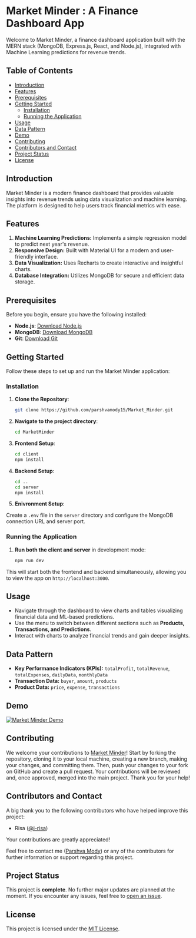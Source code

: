 # Market Minder : A Finance Dashboard App
Welcome to Market Minder, a finance dashboard application built with the MERN stack (MongoDB, Express.js, React, and Node.js), integrated with Machine Learning predictions for revenue trends.

## Table of Contents

- [Introduction](#introduction)
- [Features](#features)
- [Prerequisites](#prerequisites)
- [Getting Started](#getting-started)
  - [Installation](#installation)
  - [Running the Application](#running-the-application)
- [Usage](#usage)
- [Data Pattern](#data-pattern)
- [Demo](#demo)
- [Contributing](#contributing)
- [Contributors and Contact](#contributors-and-contact)
- [Project Status](#project-status)
- [License](#license)

## Introduction

Market Minder is a modern finance dashboard that provides valuable insights into revenue trends using data visualization and machine learning. The platform is designed to help users track financial metrics with ease.

## Features

1. **Machine Learning Predictions:** Implements a simple regression model to predict next year's revenue.
2. **Responsive Design:** Built with Material UI for a modern and user-friendly interface.
3. **Data Visualization:** Uses Recharts to create interactive and insightful charts.
4. **Database Integration:** Utilizes MongoDB for secure and efficient data storage.

## Prerequisites

Before you begin, ensure you have the following installed:

- **Node.js**: [Download Node.js](https://nodejs.org/)
- **MongoDB**: [Download MongoDB](https://www.mongodb.com/try/download/community)
- **Git**: [Download Git](https://git-scm.com/downloads)

## Getting Started

Follow these steps to set up and run the Market Minder application:

### Installation

1. **Clone the Repository**:
   ```bash
   git clone https://github.com/parshvamody15/Market_Minder.git
   
2. **Navigate to the project directory**:
    ```bash
    cd MarketMinder

3. **Frontend Setup**:
    
    ```bash
    cd client
    npm install

4. **Backend Setup**:
    ```bash
    cd ..
    cd server
    npm install

5. **Enivronment Setup**:

Create a `.env` file in the `server` directory and configure the MongoDB connection URL and server port.

### Running the Application

1. **Run both the client and server** in development mode:
     ```bash
     npm run dev

This will start both the frontend and backend simultaneously, allowing you to view the app on `http://localhost:3000`.

## Usage

- Navigate through the dashboard to view charts and tables visualizing financial data and ML-based predictions.
- Use the menu to switch between different sections such as **Products, Transactions, and Predictions**.
- Interact with charts to analyze financial trends and gain deeper insights.

## Data Pattern

- **Key Performance Indicators (KPIs):** `totalProfit`, `totalRevenue`, `totalExpenses`, `dailyData`, `monthlyData`
- **Transaction Data:** `buyer`, `amount`, `products`
- **Product Data:** `price`, `expense`, `transactions`

## Demo

[![Market Minder Demo](https://github.com/i-risa/MarketMinder/assets/90930340/c8d8928a-ec06-4a8e-ae8e-a76fb5d62ad7)](https://github.com/i-risa/MarketMinder)

## Contributing

We welcome your contributions to [Market Minder](https://github.com/parshvamody15/Market_Minder.git)! Start by forking the repository, cloning it to your local machine, creating a new branch, making your changes, and committing them. Then, push your changes to your fork on GitHub and create a pull request. Your contributions will be reviewed and, once approved, merged into the main project. Thank you for your help!

## Contributors and Contact

A big thank you to the following contributors who have helped improve this project:

- Risa ([@i-risa](https://github.com/i-risa))

Your contributions are greatly appreciated!

Feel free to contact me ([Parshva Mody](mailto:parshva.p.mody@gmail.com)) or any of the contributors for further information or support regarding this project.

## Project Status

This project is **complete**. No further major updates are planned at the moment. If you encounter any issues, feel free to [open an issue](https://github.com/parshvamody15/Market_Minder/issues).

## License

This project is licensed under the [MIT License](LICENSE).

